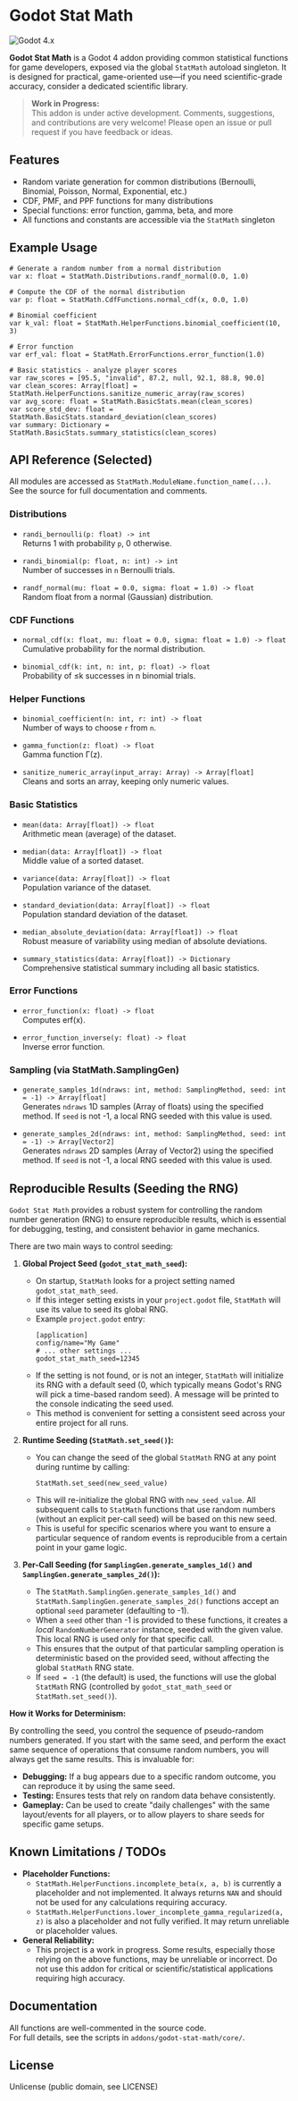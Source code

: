 # Godot Stat Math

![Godot 4.x](https://img.shields.io/badge/Godot-4.x-blue?logo=godot-engine)

**Godot Stat Math** is a Godot 4 addon providing common statistical functions for game developers, exposed via the global `StatMath` autoload singleton. It is designed for practical, game-oriented use—if you need scientific-grade accuracy, consider a dedicated scientific library.

> **Work in Progress:**  
> This addon is under active development. Comments, suggestions, and contributions are very welcome! Please open an issue or pull request if you have feedback or ideas.

## Features

- Random variate generation for common distributions (Bernoulli, Binomial, Poisson, Normal, Exponential, etc.)
- CDF, PMF, and PPF functions for many distributions
- Special functions: error function, gamma, beta, and more
- All functions and constants are accessible via the `StatMath` singleton

## Example Usage

```gdscript
# Generate a random number from a normal distribution
var x: float = StatMath.Distributions.randf_normal(0.0, 1.0)

# Compute the CDF of the normal distribution
var p: float = StatMath.CdfFunctions.normal_cdf(x, 0.0, 1.0)

# Binomial coefficient
var k_val: float = StatMath.HelperFunctions.binomial_coefficient(10, 3)

# Error function
var erf_val: float = StatMath.ErrorFunctions.error_function(1.0)

# Basic statistics - analyze player scores
var raw_scores = [95.5, "invalid", 87.2, null, 92.1, 88.8, 90.0]
var clean_scores: Array[float] = StatMath.HelperFunctions.sanitize_numeric_array(raw_scores)
var avg_score: float = StatMath.BasicStats.mean(clean_scores)
var score_std_dev: float = StatMath.BasicStats.standard_deviation(clean_scores)
var summary: Dictionary = StatMath.BasicStats.summary_statistics(clean_scores)
```

## API Reference (Selected)

All modules are accessed as `StatMath.ModuleName.function_name(...)`.  
See the source for full documentation and comments.

### Distributions

- `randi_bernoulli(p: float) -> int`  
  Returns 1 with probability `p`, 0 otherwise.

- `randi_binomial(p: float, n: int) -> int`  
  Number of successes in `n` Bernoulli trials.

- `randf_normal(mu: float = 0.0, sigma: float = 1.0) -> float`  
  Random float from a normal (Gaussian) distribution.

### CDF Functions

- `normal_cdf(x: float, mu: float = 0.0, sigma: float = 1.0) -> float`  
  Cumulative probability for the normal distribution.

- `binomial_cdf(k: int, n: int, p: float) -> float`  
  Probability of ≤k successes in n binomial trials.

### Helper Functions

- `binomial_coefficient(n: int, r: int) -> float`  
  Number of ways to choose `r` from `n`.

- `gamma_function(z: float) -> float`  
  Gamma function Γ(z).

- `sanitize_numeric_array(input_array: Array) -> Array[float]`  
  Cleans and sorts an array, keeping only numeric values.

### Basic Statistics

- `mean(data: Array[float]) -> float`  
  Arithmetic mean (average) of the dataset.

- `median(data: Array[float]) -> float`  
  Middle value of a sorted dataset.

- `variance(data: Array[float]) -> float`  
  Population variance of the dataset.

- `standard_deviation(data: Array[float]) -> float`  
  Population standard deviation of the dataset.

- `median_absolute_deviation(data: Array[float]) -> float`  
  Robust measure of variability using median of absolute deviations.

- `summary_statistics(data: Array[float]) -> Dictionary`  
  Comprehensive statistical summary including all basic statistics.

### Error Functions

- `error_function(x: float) -> float`  
  Computes erf(x).

- `error_function_inverse(y: float) -> float`  
  Inverse error function.

### Sampling (via StatMath.SamplingGen)

- `generate_samples_1d(ndraws: int, method: SamplingMethod, seed: int = -1) -> Array[float]`  
  Generates `ndraws` 1D samples (Array of floats) using the specified method. 
  If `seed` is not -1, a local RNG seeded with this value is used.

- `generate_samples_2d(ndraws: int, method: SamplingMethod, seed: int = -1) -> Array[Vector2]`  
  Generates `ndraws` 2D samples (Array of Vector2) using the specified method. 
  If `seed` is not -1, a local RNG seeded with this value is used.

## Reproducible Results (Seeding the RNG)

`Godot Stat Math` provides a robust system for controlling the random number generation (RNG) to ensure reproducible results, which is essential for debugging, testing, and consistent behavior in game mechanics.

There are two main ways to control seeding:

1.  **Global Project Seed (`godot_stat_math_seed`):**
    *   On startup, `StatMath` looks for a project setting named `godot_stat_math_seed`.
    *   If this integer setting exists in your `project.godot` file, `StatMath` will use its value to seed its global RNG.
    *   Example `project.godot` entry:
        ```gdscript
        [application]
        config/name="My Game"
        # ... other settings ...
        godot_stat_math_seed=12345
        ```
    *   If the setting is not found, or is not an integer, `StatMath` will initialize its RNG with a default seed (0, which typically means Godot's RNG will pick a time-based random seed). A message will be printed to the console indicating the seed used.
    *   This method is convenient for setting a consistent seed across your entire project for all runs.

2.  **Runtime Seeding (`StatMath.set_seed()`):**
    *   You can change the seed of the global `StatMath` RNG at any point during runtime by calling:
        ```gdscript
        StatMath.set_seed(new_seed_value)
        ```
    *   This will re-initialize the global RNG with `new_seed_value`. All subsequent calls to `StatMath` functions that use random numbers (without an explicit per-call seed) will be based on this new seed.
    *   This is useful for specific scenarios where you want to ensure a particular sequence of random events is reproducible from a certain point in your game logic.

3.  **Per-Call Seeding (for `SamplingGen.generate_samples_1d()` and `SamplingGen.generate_samples_2d()`):**
    *   The `StatMath.SamplingGen.generate_samples_1d()` and `StatMath.SamplingGen.generate_samples_2d()` functions accept an optional `seed` parameter (defaulting to -1).
    *   When a `seed` other than -1 is provided to these functions, it creates a *local* `RandomNumberGenerator` instance, seeded with the given value. This local RNG is used only for that specific call.
    *   This ensures that the output of that particular sampling operation is deterministic based on the provided seed, without affecting the global `StatMath` RNG state.
    *   If `seed = -1` (the default) is used, the functions will use the global `StatMath` RNG (controlled by `godot_stat_math_seed` or `StatMath.set_seed()`).

**How it Works for Determinism:**

By controlling the seed, you control the sequence of pseudo-random numbers generated. If you start with the same seed, and perform the exact same sequence of operations that consume random numbers, you will always get the same results. This is invaluable for:

*   **Debugging:** If a bug appears due to a specific random outcome, you can reproduce it by using the same seed.
*   **Testing:** Ensures tests that rely on random data behave consistently.
*   **Gameplay:** Can be used to create "daily challenges" with the same layout/events for all players, or to allow players to share seeds for specific game setups.

## Known Limitations / TODOs

- **Placeholder Functions:**
  - `StatMath.HelperFunctions.incomplete_beta(x, a, b)` is currently a placeholder and not implemented. It always returns `NAN` and should not be used for any calculations requiring accuracy.
  - `StatMath.HelperFunctions.lower_incomplete_gamma_regularized(a, z)` is also a placeholder and not fully verified. It may return unreliable or placeholder values.
- **General Reliability:**
  - This project is a work in progress. Some results, especially those relying on the above functions, may be unreliable or incorrect. Do not use this addon for critical or scientific/statistical applications requiring high accuracy.

## Documentation

All functions are well-commented in the source code.  
For full details, see the scripts in `addons/godot-stat-math/core/`.

## License

Unlicense (public domain, see LICENSE)